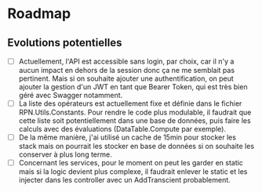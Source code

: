 ﻿# Roadmap

## Evolutions potentielles
- [ ] Actuellement, l'API est accessible sans login, par choix, car il n'y a aucun impact en dehors de la session donc ça ne me semblait pas pertinent.
	  Mais si on souhaite ajouter une authentification, on peut ajouter la gestion d'un JWT en tant que Bearer Token, qui est très bien géré avec Swagger notamment.
- [ ] La liste des opérateurs est actuellement fixe et définie dans le fichier RPN.Utils.Constants.
	  Pour rendre le code plus modulable, il faudrait que cette liste soit potentiellement dans une base de données, puis faire les calculs avec des évaluations (DataTable.Compute par exemple).
- [ ] De la même manière, j'ai utilisé un cache de 15min pour stocker les stack mais on pourrait les stocker en base de données si on souhaite les conserver à plus long terme.
- [ ] Concernant les services, pour le moment on peut les garder en static mais si la logic devient plus complexe, il faudrait enlever le static et les injecter dans les controller avec un AddTranscient probablement.